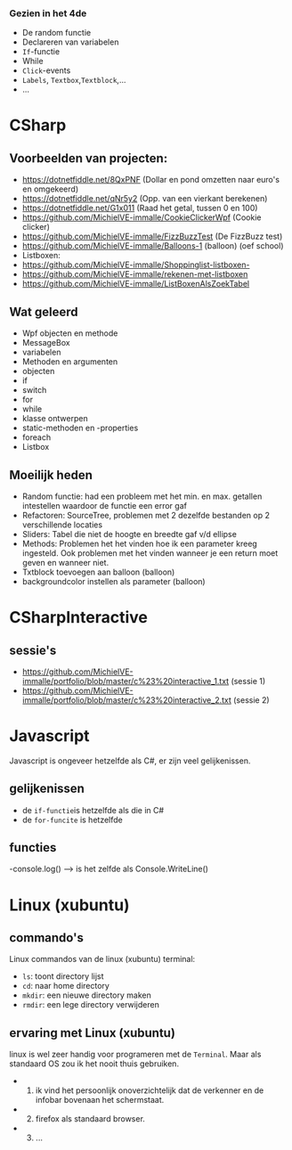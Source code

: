 ### Gezien in het 4de
- De random functie
- Declareren van variabelen
- `If`-functie
- While
- `Click`-events
- `Labels`, `Textbox`,`Textblock`,...
- ...

# CSharp
## Voorbeelden van projecten:
- https://dotnetfiddle.net/8QxPNF     (Dollar en pond omzetten naar euro's en omgekeerd)
- https://dotnetfiddle.net/qNr5y2     (Opp. van een vierkant berekenen)
- https://dotnetfiddle.net/G1x011     (Raad het getal, tussen 0 en 100)
- https://github.com/MichielVE-immalle/CookieClickerWpf     (Cookie clicker)
- https://github.com/MichielVE-immalle/FizzBuzzTest     (De FizzBuzz test)
- https://github.com/MichielVE-immalle/Balloons-1     (balloon) (oef school)
- Listboxen:
 - https://github.com/MichielVE-immalle/Shoppinglist-listboxen-
 - https://github.com/MichielVE-immalle/rekenen-met-listboxen
 - https://github.com/MichielVE-immalle/ListBoxenAlsZoekTabel

## Wat geleerd
- Wpf objecten en methode
- MessageBox
- variabelen
- Methoden en argumenten
- objecten
- if
- switch
- for
- while
- klasse ontwerpen
- static-methoden en -properties
- foreach
- Listbox

## Moeilijk heden
- Random functie: had een probleem met het min. en max. getallen intestellen waardoor de functie een error gaf
- Refactoren: SourceTree, problemen met 2 dezelfde bestanden op 2 verschillende locaties
- Sliders: Tabel die niet de hoogte en breedte gaf v/d ellipse
- Methods: Problemen het het vinden hoe ik een parameter kreeg ingesteld. Ook problemen met het vinden wanneer je een return moet geven en wanneer niet.
- Txtblock toevoegen aan balloon  (balloon)
- backgroundcolor instellen als parameter (balloon)

# CSharpInteractive

## sessie's
- https://github.com/MichielVE-immalle/portfolio/blob/master/c%23%20interactive_1.txt  (sessie 1)
- https://github.com/MichielVE-immalle/portfolio/blob/master/c%23%20interactive_2.txt  (sessie 2)

# Javascript

Javascript is ongeveer hetzelfde als C#, er zijn veel gelijkenissen.

## gelijkenissen
- de `if-functie`is hetzelfde als die in C#
- de `for-funcite` is hetzelfde

## functies
-console.log() --> is het zelfde als Console.WriteLine()


# Linux (xubuntu)
## commando's
Linux commandos van de linux (xubuntu) terminal:
- `ls`: toont directory lijst
- `cd`: naar home directory
- `mkdir`: een nieuwe directory maken
- `rmdir`: een lege directory verwijderen

## ervaring met Linux (xubuntu)
linux is wel zeer handig voor programeren met de `Terminal`. 
Maar als standaard OS zou ik het nooit thuis gebruiken.
- 1) ik vind het persoonlijk onoverzichtelijk dat de verkenner en de infobar bovenaan het schermstaat.
- 2) firefox als standaard browser.
- 3) ...
